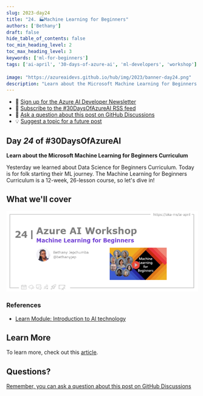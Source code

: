 ```yaml
---
slug: 2023-day24
title: "24. 🏭Machine Learning for Beginners"
authors: ['Bethany']
draft: false
hide_table_of_contents: false
toc_min_heading_level: 2
toc_max_heading_level: 3
keywords: ['ml-for-beginners']
tags: ['ai-april', '30-days-of-azure-ai', 'ml-developers', 'workshop']

image: "https://azureaidevs.github.io/hub/img/2023/banner-day24.png"
description: "Learn about the Microsoft Machine Learning for Beginners Curriculum https://azureaidevs.github.io/hub/blog/2023-day24 #30DaysOfAzureAI #AzureAiDevs #AI #MachineLearning"
---
```


<head>

  <meta property="og:url" content="https://azureaidevs.github.io/hub/blog/2023-day24" />
  <meta property="og:title" content="Machine Learning for Beginners" />
  <meta property="og:description" content="Learn about the Microsoft Machine Learning for Beginners Curriculum https://azureaidevs.github.io/hub/blog/2023-day24 #30DaysOfAzureAI #AzureAiDevs #AI #MachineLearning" />
  <meta property="og:image" content="https://azureaidevs.github.io/hub/img/2023/banner-day24.png" />
  <meta property="og:type" content="article" />
  <meta property="og:site_name" content="Azure AI Developer" />
  

  <link rel="canonical" href="https://microsoft.github.io/ML-For-Beginners/"  />

</head>

- 📧 [Sign up for the Azure AI Developer Newsletter](https://aka.ms/azure-ai-dev-newsletter)
- 📰 [Subscribe to the #30DaysOfAzureAI RSS feed](https://azureaidevs.github.io/hub/blog/rss.xml)
- 📌 [Ask a question about this post on GitHub Discussions](https://github.com/AzureAiDevs/hub/discussions/categories/24-machine-learning-for-beginners)
- 💡 [Suggest a topic for a future post](https://github.com/AzureAiDevs/hub/discussions/categories/call-for-content)

## Day _24_ of #30DaysOfAzureAI

<!-- README
The following description is also used for the tweet. So it should be action oriented and grab attention 
If you update the description, please update the description: in the frontmatter as well.
-->

**Learn about the Microsoft Machine Learning for Beginners Curriculum**

<!-- README
The following is the intro to the post. It should be a short teaser for the post.
-->

Yesterday we learned about Data Science for Beginners Curriculum. Today is for folk starting their ML journey. The Machine Learning for Beginners Curriculum is a 12-week, 26-lesson course, so let's dive in!

## What we'll cover

<!-- README
The following list is the main points of the post. There should be 3-4 main points.
 -->




<!-- 
- Main point 1
- Main point 2
- Main point 3 
- Main point 4
-->

![Image banner for day 24](./../../../static/img/2023/banner-day24.png)

<!-- README
Add or update a list relevant references here. These could be links to other blog posts, Microsoft Learn Module, videos, or other resources.
-->


### References

- [Learn Module: Introduction to AI technology](https://learn.microsoft.com/training/modules/introduction-to-ai-technology?WT.mc_id=aiml-89446-dglover)


<!-- README
The following is the body of the post. It should be an overview of the post that you are referencing.
See the Learn More section, if you supplied a canonical link, then will be displayed here.
-->




## Learn More

To learn more, check out this [article](https://microsoft.github.io/ML-For-Beginners/).


## Questions?

[Remember, you can ask a question about this post on GitHub Discussions](https://github.com/AzureAiDevs/Discussions/discussions/categories/24-machine-learning-for-beginners)